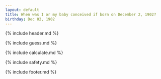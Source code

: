 ```yaml
---
layout: default
title: When was I or my baby conceived if born on December 2, 1902?
birthday: Dec 02, 1902
---
```


{% include header.md %}

{% include guess.md %}

{% include calculate.md %}

{% include safety.md %}

{% include footer.md %}



